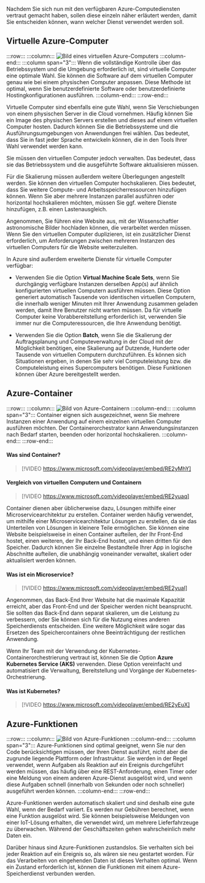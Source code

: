 Nachdem Sie sich nun mit den verfügbaren Azure-Computediensten vertraut gemacht haben, sollen diese einzeln näher erläutert werden, damit Sie entscheiden können, wann welcher Dienst verwendet werden soll.

## <a name="azure-virtual-machines"></a>Virtuelle Azure-Computer

:::row:::
  :::column:::
    ![Bild eines virtuellen Azure-Computers](../media/3-azure-vms.png)
  :::column-end:::
  :::column span="3"::: Wenn die vollständige Kontrolle über das Betriebssystem und die Umgebung erforderlich ist, sind virtuelle Computer eine optimale Wahl. Sie können die Software auf dem virtuellen Computer genau wie bei einem physischen Computer anpassen. Diese Methode ist optimal, wenn Sie benutzerdefinierte Software oder benutzerdefinierte Hostingkonfigurationen ausführen.
  :::column-end:::
:::row-end:::

Virtuelle Computer sind ebenfalls eine gute Wahl, wenn Sie Verschiebungen von einem physischen Server in die Cloud vornehmen. Häufig können Sie ein Image des physischen Servers erstellen und dieses auf einem virtuellen Computer hosten. Dadurch können Sie die Betriebssysteme und die Ausführungsumgebungen von Anwendungen frei wählen. Das bedeutet, dass Sie in fast jeder Sprache entwickeln können, die in den Tools Ihrer Wahl verwendet werden kann.

Sie müssen den virtuellen Computer jedoch verwalten. Das bedeutet, dass sie das Betriebssystem und die ausgeführte Software aktualisieren müssen. 

Für die Skalierung müssen außerdem weitere Überlegungen angestellt werden. Sie können den virtuellen Computer hochskalieren. Dies bedeutet, dass Sie weitere Compute- und Arbeitsspeicherressourcen hinzufügen können. Wenn Sie aber mehrere Instanzen parallel ausführen oder horizontal hochskalieren möchten, müssen Sie ggf. weitere Dienste hinzufügen, z.B. einen Lastenausgleich.

Angenommen, Sie führen eine Website aus, mit der Wissenschaftler astronomische Bilder hochladen können, die verarbeitet werden müssen. Wenn Sie den virtuellen Computer duplizieren, ist ein zusätzlicher Dienst erforderlich, um Anforderungen zwischen mehreren Instanzen des virtuellen Computers für die Website weiterzuleiten.

In Azure sind außerdem erweiterte Dienste für virtuelle Computer verfügbar:

- Verwenden Sie die Option **Virtual Machine Scale Sets**, wenn Sie durchgängig verfügbare Instanzen derselben App(s) auf ähnlich konfigurierten virtuellen Computern ausführen müssen. Diese Option generiert automatisch Tausende von identischen virtuellen Computern, die innerhalb weniger Minuten mit Ihrer Anwendung zusammen geladen werden, damit Ihre Benutzer nicht warten müssen. Da für virtuelle Computer keine Vorabbereitstellung erforderlich ist, verwenden Sie immer nur die Computeressourcen, die Ihre Anwendung benötigt.

- Verwenden Sie die Option **Batch**, wenn Sie die Skalierung der Auftragsplanung und Computeverwaltung in der Cloud mit der Möglichkeit benötigen, eine Skalierung auf Dutzende, Hunderte oder Tausende von virtuellen Computern durchzuführen. Es können sich Situationen ergeben, in denen Sie sehr viel Computeleistung bzw. die Computeleistung eines Supercomputers benötigen. Diese Funktionen können über Azure bereitgestellt werden.

## <a name="azure-containers"></a>Azure-Container

:::row:::
  :::column:::
    ![Bild von Azure-Containern](../media/3-azure-containers.png)
  :::column-end:::
  :::column span="3"::: Container eignen sich ausgezeichnet, wenn Sie mehrere Instanzen einer Anwendung auf einem einzelnen virtuellen Computer ausführen möchten. Der Containerorchestrator kann Anwendungsinstanzen nach Bedarf starten, beenden oder horizontal hochskalieren.
  :::column-end:::
:::row-end:::

#### <a name="what-are-containers"></a>Was sind Container?

> [!VIDEO https://www.microsoft.com/videoplayer/embed/RE2yMhY]

#### <a name="vms-versus-containers"></a>Vergleich von virtuellen Computern und Containern

> [!VIDEO https://www.microsoft.com/videoplayer/embed/RE2yuaq]

Container dienen aber üblicherweise dazu, Lösungen mithilfe einer Microservicearchitektur zu erstellen. Container werden häufig verwendet, um mithilfe einer Microservicearchitektur Lösungen zu erstellen, da sie das Unterteilen von Lösungen in kleinere Teile ermöglichen. Sie können eine Website beispielsweise in einen Container aufteilen, der Ihr Front-End hostet, einen weiteren, der Ihr Back-End hostet, und einen dritten für den Speicher. Dadurch können Sie einzelne Bestandteile Ihrer App in logische Abschnitte aufteilen, die unabhängig voneinander verwaltet, skaliert oder aktualisiert werden können.

#### <a name="what-is-a-microservice"></a>Was ist ein Microservice?

> [!VIDEO https://www.microsoft.com/videoplayer/embed/RE2yual]

Angenommen, das Back-End Ihrer Website hat die maximale Kapazität erreicht, aber das Front-End und der Speicher werden nicht beansprucht. Sie sollten das Back-End dann separat skalieren, um die Leistung zu verbessern, oder Sie können sich für die Nutzung eines anderen Speicherdiensts entscheiden. Eine weitere Möglichkeit wäre sogar das Ersetzen des Speichercontainers ohne Beeinträchtigung der restlichen Anwendung.

Wenn Ihr Team mit der Verwendung der Kubernetes-Containerorchestrierung vertraut ist, können Sie die Option **Azure Kubernetes Service (AKS)** verwenden. Diese Option vereinfacht und automatisiert die Verwaltung, Bereitstellung und Vorgänge der Kubernetes-Orchestrierung.

#### <a name="what-is-kubernetes"></a>Was ist Kubernetes?

> [!VIDEO https://www.microsoft.com/videoplayer/embed/RE2yEuX]

## <a name="azure-functions"></a>Azure-Funktionen

:::row:::
  :::column:::
    ![Bild von Azure-Funktionen](../media/3-azure-functions.png)
  :::column-end:::
  :::column span="3"::: Azure-Funktionen sind optimal geeignet, wenn Sie nur den Code berücksichtigen müssen, der Ihren Dienst ausführt, nicht aber die zugrunde liegende Plattform oder Infrastruktur. Sie werden in der Regel verwendet, wenn Aufgaben als Reaktion auf ein Ereignis durchgeführt werden müssen, das häufig über eine REST-Anforderung, einen Timer oder eine Meldung von einem anderen Azure-Dienst ausgelöst wird, und wenn diese Aufgaben schnell (innerhalb von Sekunden oder noch schneller) ausgeführt werden können.
  :::column-end:::
:::row-end:::

Azure-Funktionen werden automatisch skaliert und sind deshalb eine gute Wahl, wenn der Bedarf variiert. Es werden nur Gebühren berechnet, wenn eine Funktion ausgelöst wird. Sie können beispielsweise Meldungen von einer IoT-Lösung erhalten, die verwendet wird, um mehrere Lieferfahrzeuge zu überwachen. Während der Geschäftszeiten gehen wahrscheinlich mehr Daten ein.

Darüber hinaus sind Azure-Funktionen zustandslos. Sie verhalten sich bei jeder Reaktion auf ein Ereignis so, als wären sie neu gestartet worden. Für das Verarbeiten von eingehenden Daten ist dieses Verhalten optimal. Wenn ein Zustand erforderlich ist, können die Funktionen mit einem Azure-Speicherdienst verbunden werden.
